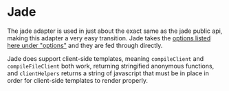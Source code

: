 # Jade
The jade adapter is used in just about the exact same as the jade public api, making this adapter a very easy transition. Jade takes the [options listed here under "options"](http://jade-lang.com/api/) and they are fed through directly.

Jade does support client-side templates, meaning `compileClient` and `compileFileClient` both work, returning stringified anonymous functions, and `clientHelpers` returns a string of javascript that must be in place in order for client-side templates to render properly.

